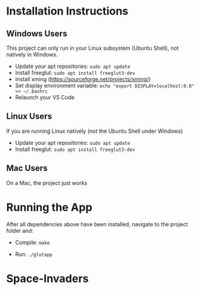# Installation Instructions

## Windows Users

This project can only run in your Linux subsystem (Ubuntu Shell), not natively in Windows.

- Update your apt repositories: `sudo apt update`
- Install freeglut: `sudo apt install freeglut3-dev`
- Install xming (https://sourceforge.net/projects/xming/)
- Set display environment variable: `echo "export DISPLAY=localhost:0.0" >> ~/.bashrc`
- Relaunch your VS Code

## Linux Users

If you are running Linux natively (not the Ubuntu Shell under Windows)

- Update your apt repositories: `sudo apt update`
- Install freeglut: `sudo apt install freeglut3-dev`

## Mac Users

On a Mac, the project just works

# Running the App

After all dependencies above have been installed, navigate to the project folder and:

- Compile: `make`

- Run: `./glutapp`
# Space-Invaders
